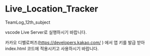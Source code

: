 # Live_Location_Tracker
TeamLog_12th_subject

vscode Live Server로 실행하시기 바랍니다.

카카오 디벨로퍼즈(https://developers.kakao.com/ ) 에서 앱 키를 발급 받아 index.html 코드에 적용시키고 사용하시기 바랍니다.
